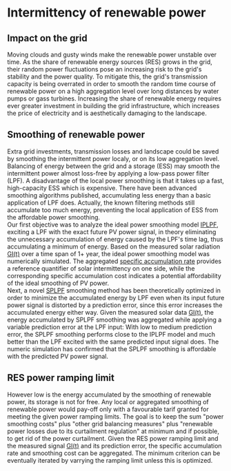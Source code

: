 # Intermittency of renewable power
## Impact on the grid 
Moving clouds and gusty winds make the renewable power unstable over time. As the share of renewable energy sources (RES) grows in the grid, their random power fluctuations pose an increasing risk to the grid's stability and the power quality. To mitigate this, the grid's transmission capacity is being overrated in order to smooth the random time course of renewable power on a high aggregation level over long distances by water pumps or gass turbines. Increasing the share of renewable energy requires ever greater investment in building the grid infrastructure, which increases the price of electricity and is aesthetically damaging to the landscape.  
## Smoothing of renewable power
Extra grid investments, transmission losses and landscape could be saved by smoothing the intermittent power localy, or on its low aggregation level. Balancing of energy between the grid and a storage (ESS) may smooth the intermittent power almost loss-free by applying a low-pass power filter (LPF). A disadvantage of the local power smoothing is that it takes up a fast, high-capacity ESS which is expensive. There have been advanced smoothing algorithms published, accumulating less energy than a basic application of LPF does. Actually, the known filtering methods still accumulate too much energy, preventing the local application of ESS from the affordable power smoothing.  
Our first objective was to analyze the ideal power smoothing model [IPLPF](https://mhrons.github.io/pv_smooth/#ideal-predictive-smoothing-iplpf), exciting a LPF with the exact future PV power signal, in theory eliminating the unnecessary accumulation of energy caused by the LPF's time lag, thus accumulating a minimum of energy. Based on the measured solar radiation [GI(t)](https://mhrons.github.io/pv_log/) over a time span of 1+ year, the ideal power smoothing model was numerically simulated. The aggregated [specific accumulation rate](https://mhrons.github.io/pv_smooth/#specific-accumulation-rate) provides a reference quantifier of solar intermittency on one side, while the corresponding specific accumulation cost indicates a potential affordability of the ideal smoothing of PV power.  
Next, a novel [SPLPF](https://mhrons.github.io/splpf/) smoothing method has been theoretically optimized in order to minimize the accumulated energy by LPF even when its input future power signal is distorted by a prediction error, since this error increases the accumulated energy either way. Given the measured solar data [GI(t)](https://mhrons.github.io/pv_log/), the energy accumulated by SPLPF smoothing was aggregated while applying a variable prediction error at the LPF input: With low to medium prediction error, the SPLPF smoothing performs close to the IPLPF model and much better than the LPF excited with the same predicted input signal does. The numeric simulation has confirmed that the SPLPF smoothing is affordable with the predicted PV power signal.  

## RES power ramping limit
However low is the energy accumulated by the smoothing of renewable power, its storage is not for free. Any local or aggregated smoothing of renewable power would pay-off only with a favourable tarif granted for meeting the given power ramping limits. The goal is to keep the sum "power smoothing costs" plus "other grid balancing measures" plus "renewable power losses due to its curtailment regulation" at minimum and if possible, to get rid of the power curtailment. Given the RES power ramping limit and the measured signal [GI(t)](https://mhrons.github.io/pv_log/) and its prediction error, the specific accumulation rate and smoothing cost can be aggregated. The minimum criterion can be eventually iterated by varrying the ramping limit unless this is optimized.
